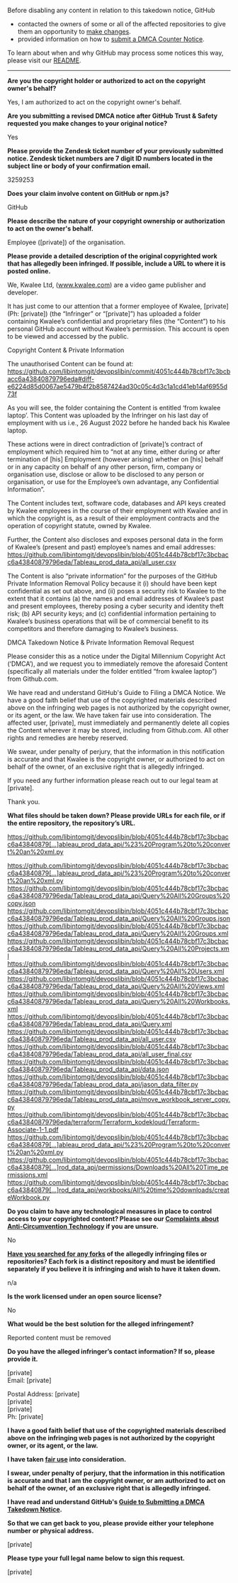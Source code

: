 Before disabling any content in relation to this takedown notice, GitHub
- contacted the owners of some or all of the affected repositories to give them an opportunity to [make changes](https://docs.github.com/en/github/site-policy/dmca-takedown-policy#a-how-does-this-actually-work).
- provided information on how to [submit a DMCA Counter Notice](https://docs.github.com/en/articles/guide-to-submitting-a-dmca-counter-notice).

To learn about when and why GitHub may process some notices this way, please visit our [README](https://github.com/github/dmca/blob/master/README.md#anatomy-of-a-takedown-notice).

---

**Are you the copyright holder or authorized to act on the copyright owner's behalf?**

Yes, I am authorized to act on the copyright owner's behalf.

**Are you submitting a revised DMCA notice after GitHub Trust & Safety requested you make changes to your original notice?**

Yes

**Please provide the Zendesk ticket number of your previously submitted notice. Zendesk ticket numbers are 7 digit ID numbers located in the subject line or body of your confirmation email.**

3259253

**Does your claim involve content on GitHub or npm.js?**

GitHub

**Please describe the nature of your copyright ownership or authorization to act on the owner's behalf.**

Employee ([private]) of the organisation.

**Please provide a detailed description of the original copyrighted work that has allegedly been infringed. If possible, include a URL to where it is posted online.**

We, Kwalee Ltd, (www.kwalee.com) are a video game publisher and developer.

It has just come to our attention that a former employee of Kwalee, [private] (Ph: [private]) (the “Infringer” or “[private]”) has uploaded a folder containing Kwalee’s confidential and proprietary files (the “Content”) to his personal GitHub account without Kwalee’s permission. This account is open to be viewed and accessed by the public.

Copyright Content & Private Information

The unauthorised Content can be found at:  
https://github.com/libintomgit/devopslibin/commit/4051c444b78cbf17c3bcbacc6a43840879796eda#diff-e6224d85d0067ae5479b4f2b8587424ad30c05c4d3c1a1cd41eb14af6955d73f

As you will see, the folder containing the Content is entitled ‘from kwalee laptop’. This Content was uploaded by the Infringer on his last day of employment with us i.e., 26 August 2022 before he handed back his Kwalee laptop.

These actions were in direct contradiction of [private]’s contract of employment which required him to “not at any time, either during or after termination of [his] Employment (however arising) whether on [his] behalf or in any capacity on behalf of any other person, firm, company or organisation use, disclose or allow to be disclosed to any person or organisation, or use for the Employee’s own advantage, any Confidential Information”.

The Content includes text, software code, databases and API keys created by Kwalee employees in the course of their employment with Kwalee and in which the copyright is, as a result of their employment contracts and the operation of copyright statute, owned by Kwalee.

Further, the Content also discloses and exposes personal data in the form of Kwalee’s (present and past) employee’s names and email addresses:  
https://github.com/libintomgit/devopslibin/blob/4051c444b78cbf17c3bcbacc6a43840879796eda/Tableau_prod_data_api/all_user.csv

The Content is also “private information” for the purposes of the GitHub Private Information Removal Policy because it (i) should have been kept confidential as set out above, and (ii) poses a security risk to Kwalee to the extent that it contains (a) the names and email addresses of Kwalee’s past and present employees, thereby posing a cyber security and identity theft risk; (b) API security keys; and (c) confidential information pertaining to Kwalee’s business operations that will be of commercial benefit to its competitors and therefore damaging to Kwalee’s business.

DMCA Takedown Notice & Private Information Removal Request

Please consider this as a notice under the Digital Millennium Copyright Act (‘DMCA’), and we request you to immediately remove the aforesaid Content (specifically all materials under the folder entitled “from kwalee laptop”) from Github.com.

We have read and understand GitHub's Guide to Filing a DMCA Notice. We have a good faith belief that use of the copyrighted materials described above on the infringing web pages is not authorized by the copyright owner, or its agent, or the law. We have taken fair use into consideration. The affected user, [private], must immediately and permanently delete all copies the Content wherever it may be stored, including from Github.com. All other rights and remedies are hereby reserved.

We swear, under penalty of perjury, that the information in this notification is accurate and that Kwalee is the copyright owner, or authorized to act on behalf of the owner, of an exclusive right that is allegedly infringed.

If you need any further information please reach out to our legal team at [private].

Thank you.

**What files should be taken down? Please provide URLs for each file, or if the entire repository, the repository’s URL.**

https://github.com/libintomgit/devopslibin/blob/4051c444b78cbf17c3bcbacc6a43840879[…]ableau_prod_data_api/%23%20Program%20to%20convert%20an%20xml.py

https://github.com/libintomgit/devopslibin/blob/4051c444b78cbf17c3bcbacc6a43840879[…]ableau_prod_data_api/%23%20Program%20to%20convert%20an%20xml.py  
https://github.com/libintomgit/devopslibin/blob/4051c444b78cbf17c3bcbacc6a43840879796eda/Tableau_prod_data_api/Query%20All%20Groups%20copy.json  
https://github.com/libintomgit/devopslibin/blob/4051c444b78cbf17c3bcbacc6a43840879796eda/Tableau_prod_data_api/Query%20All%20Groups.json  
https://github.com/libintomgit/devopslibin/blob/4051c444b78cbf17c3bcbacc6a43840879796eda/Tableau_prod_data_api/Query%20All%20Groups.xml  
https://github.com/libintomgit/devopslibin/blob/4051c444b78cbf17c3bcbacc6a43840879796eda/Tableau_prod_data_api/Query%20All%20Projects.xml  
https://github.com/libintomgit/devopslibin/blob/4051c444b78cbf17c3bcbacc6a43840879796eda/Tableau_prod_data_api/Query%20All%20Users.xml  
https://github.com/libintomgit/devopslibin/blob/4051c444b78cbf17c3bcbacc6a43840879796eda/Tableau_prod_data_api/Query%20All%20Views.xml  
https://github.com/libintomgit/devopslibin/blob/4051c444b78cbf17c3bcbacc6a43840879796eda/Tableau_prod_data_api/Query%20All%20Workbooks.xml  
https://github.com/libintomgit/devopslibin/blob/4051c444b78cbf17c3bcbacc6a43840879796eda/Tableau_prod_data_api/Query.xml  
https://github.com/libintomgit/devopslibin/blob/4051c444b78cbf17c3bcbacc6a43840879796eda/Tableau_prod_data_api/all_user.csv  
https://github.com/libintomgit/devopslibin/blob/4051c444b78cbf17c3bcbacc6a43840879796eda/Tableau_prod_data_api/all_user_final.csv  
https://github.com/libintomgit/devopslibin/blob/4051c444b78cbf17c3bcbacc6a43840879796eda/Tableau_prod_data_api/data.json  
https://github.com/libintomgit/devopslibin/blob/4051c444b78cbf17c3bcbacc6a43840879796eda/Tableau_prod_data_api/jason_data_filter.py  
https://github.com/libintomgit/devopslibin/blob/4051c444b78cbf17c3bcbacc6a43840879796eda/Tableau_prod_data_api/move_workbook_server_copy.py  
https://github.com/libintomgit/devopslibin/blob/4051c444b78cbf17c3bcbacc6a43840879796eda/terraform/Terraform_kodekloud/Terraform-Associate-1-1.pdf  
https://github.com/libintomgit/devopslibin/blob/4051c444b78cbf17c3bcbacc6a43840879[…]ableau_prod_data_api/%23%20Program%20to%20convert%20an%20xml.py  
https://github.com/libintomgit/devopslibin/blob/4051c444b78cbf17c3bcbacc6a43840879[…]rod_data_api/permissions/Downloads%20All%20Time_permissions.xml  
https://github.com/libintomgit/devopslibin/blob/4051c444b78cbf17c3bcbacc6a43840879[…]rod_data_api/workbooks/All%20time%20downloads/createWorkbook.py  

**Do you claim to have any technological measures in place to control access to your copyrighted content? Please see our <a href="https://docs.github.com/articles/guide-to-submitting-a-dmca-takedown-notice#complaints-about-anti-circumvention-technology">Complaints about Anti-Circumvention Technology</a> if you are unsure.**

No

**<a href="https://docs.github.com/articles/dmca-takedown-policy#b-what-about-forks-or-whats-a-fork">Have you searched for any forks</a> of the allegedly infringing files or repositories? Each fork is a distinct repository and must be identified separately if you believe it is infringing and wish to have it taken down.**

n/a

**Is the work licensed under an open source license?**

No

**What would be the best solution for the alleged infringement?**

Reported content must be removed

**Do you have the alleged infringer’s contact information? If so, please provide it.**

[private]  
Email: [private]  

Postal Address: [private]  
[private]  
[private]  
Ph: [private]  

**I have a good faith belief that use of the copyrighted materials described above on the infringing web pages is not authorized by the copyright owner, or its agent, or the law.**

**I have taken <a href="https://www.lumendatabase.org/topics/22">fair use</a> into consideration.**

**I swear, under penalty of perjury, that the information in this notification is accurate and that I am the copyright owner, or am authorized to act on behalf of the owner, of an exclusive right that is allegedly infringed.**

**I have read and understand GitHub's <a href="https://docs.github.com/articles/guide-to-submitting-a-dmca-takedown-notice/">Guide to Submitting a DMCA Takedown Notice</a>.**

**So that we can get back to you, please provide either your telephone number or physical address.**

[private]

**Please type your full legal name below to sign this request.**

[private]
